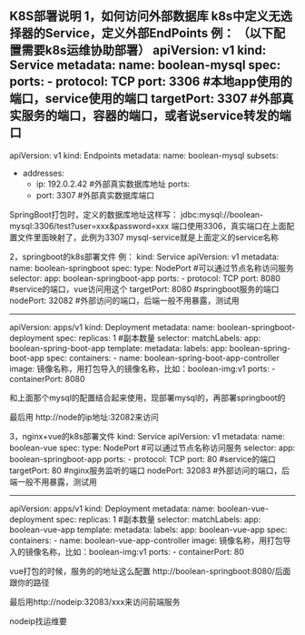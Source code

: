 K8S部署说明
1，如何访问外部数据库
k8s中定义无选择器的Service，定义外部EndPoints
例：
（以下配置需要k8s运维协助部署）
apiVersion: v1
kind: Service
metadata:
  name: boolean-mysql
spec:
  ports:
    - protocol: TCP
      port: 3306  #本地app使用的端口，service使用的端口
      targetPort: 3307 #外部真实服务的端口，容器的端口，或者说service转发的端口
--
apiVersion: v1
kind: Endpoints
metadata:
  name: boolean-mysql
subsets:
  - addresses:
      - ip: 192.0.2.42 #外部真实数据库地址
    ports:
      - port: 3307  #外部真实数据库端口

SpringBoot打包时，定义的数据库地址这样写：
jdbc:mysql://boolean-mysql:3306/test?user=xxx&password=xxx
端口使用3306，真实端口在上面配置文件里面映射了，此例为3307
mysql-service就是上面定义的service名称

2，springboot的k8s部署文件
例：
kind: Service
apiVersion: v1
metadata:
  name: boolean-springboot
spec:
  type: NodePort #可以通过节点名称访问服务
  selector:
    app: boolean-springboot-app
  ports:
    - protocol: TCP
      port: 8080 #service的端口，vue访问用这个
      targetPort: 8080 #springboot服务的端口
      nodePort: 32082 #外部访问的端口，后端一般不用暴露，测试用

---
apiVersion: apps/v1
kind: Deployment
metadata:
  name: boolean-springboot-deployment
spec:
  replicas: 1 #副本数量
  selector:
    matchLabels:
      app: boolean-spring-boot-app
  template:
    metadata:
      labels:
        app: boolean-spring-boot-app
    spec:
      containers:
        - name: boolean-spring-boot-app-controller
          image: 镜像名称，用打包导入的镜像名称，比如：boolean-img:v1
          ports:
            - containerPort: 8080

和上面那个mysql的配置结合起来使用，现部署mysql的，再部署springboot的

最后用 http://node的ip地址:32082来访问

3，nginx+vue的k8s部署文件
kind: Service
apiVersion: v1
metadata:
  name: boolean-vue
spec:
  type: NodePort #可以通过节点名称访问服务
  selector:
    app: boolean-springboot-app
  ports:
    - protocol: TCP
      port: 80 #service的端口
      targetPort: 80 #nginx服务监听的端口
      nodePort: 32083 #外部访问的端口，后端一般不用暴露，测试用

---
apiVersion: apps/v1
kind: Deployment
metadata:
  name: boolean-vue-deployment
spec:
  replicas: 1 #副本数量
  selector:
    matchLabels:
      app: boolean-vue-app
  template:
    metadata:
      labels:
        app: boolean-vue-app
    spec:
      containers:
        - name: boolean-vue-app-controller
          image: 镜像名称，用打包导入的镜像名称，比如：boolean-img:v1
          ports:
            - containerPort: 80

vue打包的时候，服务的的地址这么配置 http://boolean-springboot:8080/后面跟你的路径

最后用http://nodeip:32083/xxx来访问前端服务

nodeip找运维要
